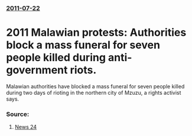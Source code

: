 ### [2011-07-22](/news/2011/07/22/index.md)

# 2011 Malawian protests: Authorities block a mass funeral for seven people killed during anti-government riots. 

Malawian authorities have blocked a mass funeral for seven people killed during two days of rioting in the northern city of Mzuzu, a rights activist says. 


### Source:

1. [News 24](http://www.news24.com/Africa/News/Malawi-blocks-mass-funeral-for-riot-victims-20110722-2)
